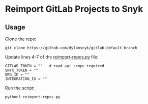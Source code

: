 # Reimport GitLab Projects to Snyk

## Usage

Clone the repo:
```
git clone https://github.com/dylansnyk/gitlab-default-branch
```

Update lines 4-7 of the [reimport-repos.py](https://github.com/dylansnyk/gitlab-default-branch/blob/f21fab85aec7bb0a6f797be0c12ae88be637ff06/reimport-repos.py#L4) file:

```
GITLAB_TOKEN = ""   # read_api scope required
SNYK_TOKEN = ""
ORG_ID = ""
INTEGRATION_ID = ""
```

Run the script:

```
python3 reimport-repos.py
```
